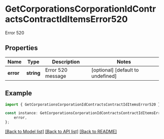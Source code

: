 # GetCorporationsCorporationIdContractsContractIdItemsError520

Error 520

## Properties

Name | Type | Description | Notes
------------ | ------------- | ------------- | -------------
**error** | **string** | Error 520 message | [optional] [default to undefined]

## Example

```typescript
import { GetCorporationsCorporationIdContractsContractIdItemsError520 } from 'eve-esi-client-ts';

const instance: GetCorporationsCorporationIdContractsContractIdItemsError520 = {
    error,
};
```

[[Back to Model list]](../README.md#documentation-for-models) [[Back to API list]](../README.md#documentation-for-api-endpoints) [[Back to README]](../README.md)
